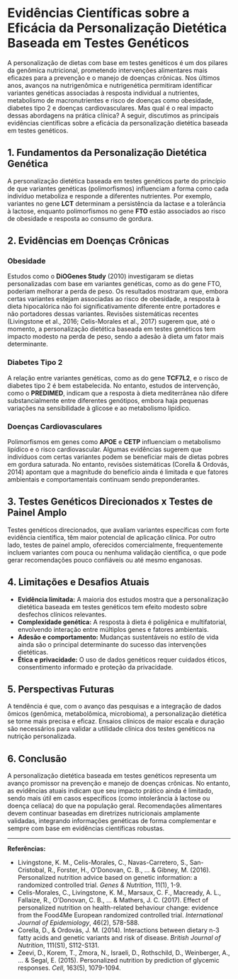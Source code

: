 
# Evidências Científicas sobre a Eficácia da Personalização Dietética Baseada em Testes Genéticos

A personalização de dietas com base em testes genéticos é um dos pilares da genômica nutricional, prometendo intervenções alimentares mais eficazes para a prevenção e o manejo de doenças crônicas. Nos últimos anos, avanços na nutrigenômica e nutrigenética permitiram identificar variantes genéticas associadas à resposta individual a nutrientes, metabolismo de macronutrientes e risco de doenças como obesidade, diabetes tipo 2 e doenças cardiovasculares. Mas qual é o real impacto dessas abordagens na prática clínica? A seguir, discutimos as principais evidências científicas sobre a eficácia da personalização dietética baseada em testes genéticos.

## 1. Fundamentos da Personalização Dietética Genética

A personalização dietética baseada em testes genéticos parte do princípio de que variantes genéticas (polimorfismos) influenciam a forma como cada indivíduo metaboliza e responde a diferentes nutrientes. Por exemplo, variantes no gene **LCT** determinam a persistência da lactase e a tolerância à lactose, enquanto polimorfismos no gene **FTO** estão associados ao risco de obesidade e resposta ao consumo de gordura.

## 2. Evidências em Doenças Crônicas

### Obesidade

Estudos como o **DiOGenes Study** (2010) investigaram se dietas personalizadas com base em variantes genéticas, como as do gene FTO, poderiam melhorar a perda de peso. Os resultados mostraram que, embora certas variantes estejam associadas ao risco de obesidade, a resposta à dieta hipocalórica não foi significativamente diferente entre portadores e não portadores dessas variantes. Revisões sistemáticas recentes (Livingstone et al., 2016; Celis-Morales et al., 2017) sugerem que, até o momento, a personalização dietética baseada em testes genéticos tem impacto modesto na perda de peso, sendo a adesão à dieta um fator mais determinante.

### Diabetes Tipo 2

A relação entre variantes genéticas, como as do gene **TCF7L2**, e o risco de diabetes tipo 2 é bem estabelecida. No entanto, estudos de intervenção, como o **PREDIMED**, indicam que a resposta à dieta mediterrânea não difere substancialmente entre diferentes genótipos, embora haja pequenas variações na sensibilidade à glicose e ao metabolismo lipídico.

### Doenças Cardiovasculares

Polimorfismos em genes como **APOE** e **CETP** influenciam o metabolismo lipídico e o risco cardiovascular. Algumas evidências sugerem que indivíduos com certas variantes podem se beneficiar mais de dietas pobres em gordura saturada. No entanto, revisões sistemáticas (Corella & Ordovás, 2014) apontam que a magnitude do benefício ainda é limitada e que fatores ambientais e comportamentais continuam sendo preponderantes.

## 3. Testes Genéticos Direcionados x Testes de Painel Amplo

Testes genéticos direcionados, que avaliam variantes específicas com forte evidência científica, têm maior potencial de aplicação clínica. Por outro lado, testes de painel amplo, oferecidos comercialmente, frequentemente incluem variantes com pouca ou nenhuma validação científica, o que pode gerar recomendações pouco confiáveis ou até mesmo enganosas.

## 4. Limitações e Desafios Atuais

- **Evidência limitada:** A maioria dos estudos mostra que a personalização dietética baseada em testes genéticos tem efeito modesto sobre desfechos clínicos relevantes.
- **Complexidade genética:** A resposta à dieta é poligênica e multifatorial, envolvendo interação entre múltiplos genes e fatores ambientais.
- **Adesão e comportamento:** Mudanças sustentáveis no estilo de vida ainda são o principal determinante do sucesso das intervenções dietéticas.
- **Ética e privacidade:** O uso de dados genéticos requer cuidados éticos, consentimento informado e proteção da privacidade.

## 5. Perspectivas Futuras

A tendência é que, com o avanço das pesquisas e a integração de dados ômicos (genômica, metabolômica, microbioma), a personalização dietética se torne mais precisa e eficaz. Ensaios clínicos de maior escala e duração são necessários para validar a utilidade clínica dos testes genéticos na nutrição personalizada.

## 6. Conclusão

A personalização dietética baseada em testes genéticos representa um avanço promissor na prevenção e manejo de doenças crônicas. No entanto, as evidências atuais indicam que seu impacto prático ainda é limitado, sendo mais útil em casos específicos (como intolerância à lactose ou doença celíaca) do que na população geral. Recomendações alimentares devem continuar baseadas em diretrizes nutricionais amplamente validadas, integrando informações genéticas de forma complementar e sempre com base em evidências científicas robustas.

---

**Referências:**

- Livingstone, K. M., Celis-Morales, C., Navas-Carretero, S., San-Cristobal, R., Forster, H., O'Donovan, C. B., ... & Gibney, M. (2016). Personalized nutrition advice based on genetic information: a randomized controlled trial. *Genes & Nutrition*, 11(1), 1-9.
- Celis-Morales, C., Livingstone, K. M., Marsaux, C. F., Macready, A. L., Fallaize, R., O'Donovan, C. B., ... & Mathers, J. C. (2017). Effect of personalized nutrition on health-related behaviour change: evidence from the Food4Me European randomized controlled trial. *International Journal of Epidemiology*, 46(2), 578-588.
- Corella, D., & Ordovás, J. M. (2014). Interactions between dietary n-3 fatty acids and genetic variants and risk of disease. *British Journal of Nutrition*, 111(S1), S112-S131.
- Zeevi, D., Korem, T., Zmora, N., Israeli, D., Rothschild, D., Weinberger, A., ... & Segal, E. (2015). Personalized nutrition by prediction of glycemic responses. *Cell*, 163(5), 1079-1094.
```
